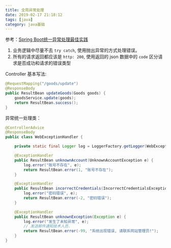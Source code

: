 ```yaml
---
title: 全局异常处理
date: 2019-02-17 21:18:12
tags: [java]
category: java基础
---
```


参考：[Spring Boot统一异常处理最佳实践](https://juejin.im/post/5c3ea92a5188251e101598aa)


1. 业务逻辑中尽量不去 `try catch`, 使用抛出异常的方式处理错误。
2. 所有的请求返回都应该是 `http: 200`, 使用返回的 json 数据中的 `code` 区分请求是否成功和请求的错误类型


Controller 基本写法:

```java
@RequestMapping("/goods/update")
@ResponseBody
public ResultBean updateGoods(Goods goods) {
    goodsService.update(goods);
    return ResultBean.success();
}
```

异常统一处理类：

```java
@ControllerAdvice
@ResponseBody
public class WebExceptionHandler {

    private static final Logger log = LoggerFactory.getLogger(WebExceptionHandler.class);

    @ExceptionHandler
    public ResultBean unknownAccount(UnknownAccountException e) {
        log.error("账号不存在", e);
        return ResultBean.error(1, "账号不存在");
    }

    @ExceptionHandler
    public ResultBean incorrectCredentials(IncorrectCredentialsException e) {
        log.error("密码错误", e);
        return ResultBean.error(-2, "密码错误");
    }

    @ExceptionHandler
    public ResultBean unknownException(Exception e) {
        log.error("发生了未知异常", e);
        // 发送邮件通知技术人员.
        return ResultBean.error(-99, "系统出现错误, 请联系网站管理员!");
    }
}
```

